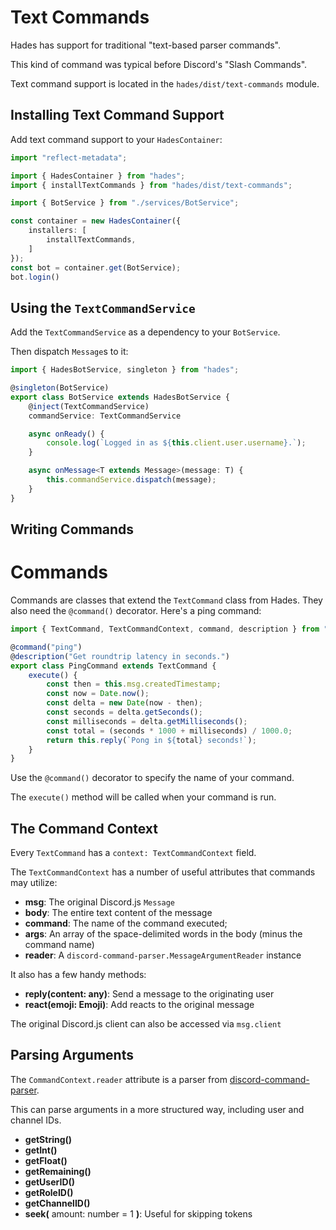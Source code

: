 # Text Commands

Hades has support for traditional "text-based parser commands".

This kind of command was typical before Discord's "Slash Commands".

Text command support is located in the `hades/dist/text-commands` module.


## Installing Text Command Support

Add text command support to your `HadesContainer`:

```ts
import "reflect-metadata";

import { HadesContainer } from "hades";
import { installTextCommands } from "hades/dist/text-commands";

import { BotService } from "./services/BotService";

const container = new HadesContainer({
    installers: [
        installTextCommands,
    ]
});
const bot = container.get(BotService);
bot.login()
```

## Using the `TextCommandService`

Add the `TextCommandService` as a dependency to your `BotService`. 

Then dispatch `Message`s to it:
```ts
import { HadesBotService, singleton } from "hades";

@singleton(BotService)
export class BotService extends HadesBotService {
    @inject(TextCommandService)
    commandService: TextCommandService

    async onReady() {
        console.log(`Logged in as ${this.client.user.username}.`);
    }

    async onMessage<T extends Message>(message: T) {
        this.commandService.dispatch(message);
    }
}
```

## Writing Commands

Commands
========

Commands are classes that extend the `TextCommand` class from Hades. They also need
the `@command()` decorator. Here's a ping command:

```ts
import { TextCommand, TextCommandContext, command, description } from "hades/dist/text-commands";

@command("ping")
@description("Get roundtrip latency in seconds.")
export class PingCommand extends TextCommand {
    execute() {
        const then = this.msg.createdTimestamp;
        const now = Date.now();
        const delta = new Date(now - then);
        const seconds = delta.getSeconds();
        const milliseconds = delta.getMilliseconds();
        const total = (seconds * 1000 + milliseconds) / 1000.0;
        return this.reply(`Pong in ${total} seconds!`);
    }
}
```

Use the `@command()` decorator to specify the name of your command.

The `execute()` method will be called when your command is run.

## The Command Context

Every `TextCommand` has a `context: TextCommandContext` field.

The `TextCommandContext` has a number of useful attributes that commands may utilize:

- **msg**: The original Discord.js `Message`
- **body**: The entire text content of the message
- **command**: The name of the command executed;
- **args**: An array of the space-delimited words in the body (minus the command name)
- **reader**: A `discord-command-parser.MessageArgumentReader` instance

It also has a few handy methods:

- **reply(content: any)**: Send a message to the originating user
- **react(emoji: Emoji)**: Add reacts to the original message

The original Discord.js client can also be accessed via `msg.client`


Parsing Arguments
-----------------

The `CommandContext.reader` attribute is a parser from
[discord-command-parser](https://github.com/campbellbrendene/discord-command-parser).

This can parse arguments in a more structured way, including user and channel
IDs.

- **getString()**
- **getInt()**
- **getFloat()**
- **getRemaining()**
- **getUserID()**
- **getRoleID()**
- **getChannelID()**
- **seek(** amount: number = 1 **)**: Useful for skipping tokens